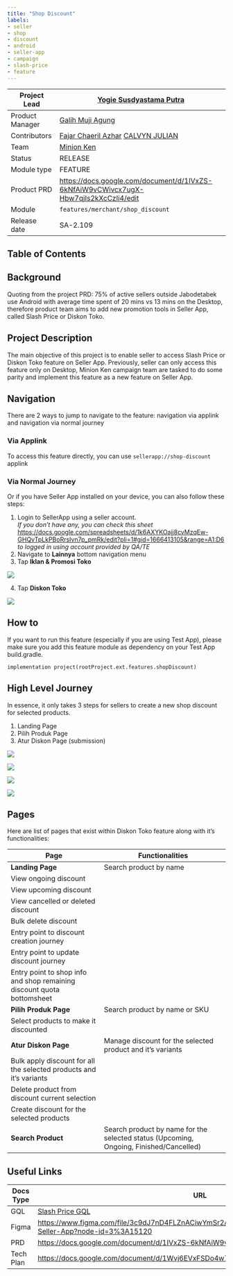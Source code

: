 ```yaml
---
title: "Shop Discount"
labels:
- seller
- shop
- discount
- android
- seller-app
- campaign
- slash-price
- feature
---
```



| **Project Lead** |  [Yogie Susdyastama Putra](https://tokopedia.atlassian.net/wiki/people/5c6bf2e6f1a05835f933bf30?ref=confluence)  |
| --- | --- |
| Product Manager | [Galih Muji Agung](https://tokopedia.atlassian.net/wiki/people/60e29438d6ba9a007766de5a?ref=confluence)  |
| Contributors<br/> | [Fajar Chaeril Azhar](https://tokopedia.atlassian.net/wiki/people/618873e3c23a4f006969b0de?ref=confluence) [CALVYN JULIAN](https://tokopedia.atlassian.net/wiki/people/5d1adf49cdf26a0d349c76ec?ref=confluence) |
| Team | [Minion Ken](https://tokopedia.atlassian.net/people/team/0ac7bdd0-19b2-4196-8711-b1a0a4b07178) |
| Status | <!--start status:GREEN-->RELEASE<!--end status-->  |
| Module type | <!--start status:YELLOW-->FEATURE<!--end status-->  |
| Product PRD | <https://docs.google.com/document/d/1IVxZS-6kNfAiW9vCWivcx7ugX-Hbw7qjIs2kXcCzIi4/edit>  |
| Module | `features/merchant/shop_discount` |
| Release date<br/> | <!--start status:GREY-->SA-2.109<!--end status-->  |

## Table of Contents

<!--toc-->

## Background

Quoting from the project PRD: 75% of active sellers outside Jabodetabek use Android with average time spent of 20 mins vs 13 mins on the Desktop, therefore product team aims to add new promotion tools in Seller App, called Slash Price or Diskon Toko. 

## Project Description

The main objective of this project is to enable seller to access Slash Price or Diskon Toko feature on Seller App. Previously, seller can only access this feature only on Desktop, Minion Ken campaign team are tasked to do some parity and implement this feature as a new feature on Seller App.

## Navigation

There are 2 ways to jump to navigate to the feature: navigation via applink and navigation via normal journey

### Via Applink

To access this feature directly, you can use `sellerapp://shop-discount` applink 

### Via Normal Journey

Or if you have Seller App installed on your device, you can also follow these steps:

1. Login to SellerApp using a seller account.   
*If you don’t have any, you can check this sheet* <https://docs.google.com/spreadsheets/d/1k6AXYKOajj8cvMzqEw-GHQvTpLkPBoRrsIvn7p_pmRk/edit?pli=1#gid=1666413105&range=A1:D6> *to logged in using account provided by QA/TE*
2. Navigate to **Lainnya** bottom navigation menu
3. Tap **Iklan & Promosi Toko**

![](https://docs-android.tokopedia.net/images/docs/shop_discount/Screen%20Shot%202023-01-05%20at%2017.42.29.png)

4. Tap **Diskon Toko**

![](https://docs-android.tokopedia.net/images/docs/shop_discount/Screen%20Shot%202023-01-05%20at%2017.43.02.png)

## How to

If you want to run this feature (especially if you are using Test App), please make sure you add this feature module as dependency on your Test App build.gradle. 



```
implementation project(rootProject.ext.features.shopDiscount)
```

## High Level Journey

In essence, it only takes 3 steps for sellers to create a new shop discount for selected products.

1. Landing Page
2. Pilih Produk Page
3. Atur Diskon Page (submission)

![](https://docs-android.tokopedia.net/images/docs/shop_discount/Screen%20Shot%202023-01-05%20at%2017.48.18.png)

![](https://docs-android.tokopedia.net/images/docs/shop_discount/Screen%20Shot%202023-01-05%20at%2017.48.43.png)

![](https://docs-android.tokopedia.net/images/docs/shop_discount/Screen%20Shot%202023-01-05%20at%2017.49.30.png)

![](https://docs-android.tokopedia.net/images/docs/shop_discount/Screen%20Shot%202023-01-05%20at%2017.49.47.png)

## Pages

Here are list of pages that exist within Diskon Toko feature along with it’s functionalities:



| **Page** | **Functionalities** |
| --- | --- |
| **Landing Page** | Search product by name |
| View ongoing discount |
| View upcoming discount |
| View cancelled or deleted discount |
| Bulk delete discount |
| Entry point to discount creation journey |
| Entry point to update discount journey |
| Entry point to shop info and shop remaining discount quota bottomsheet |
| **Pilih Produk Page** | Search product by name or SKU |
| Select products to make it discounted |
| **Atur Diskon Page** | Manage discount for the selected product and it’s variants |
| Bulk apply discount for all the selected products and it’s variants |
| Delete product from discount current selection |
| Create discount for the selected products |
| **Search Product** | Search product by name for the selected status (Upcoming, Ongoing, Finished/Cancelled) |

## Useful Links



| **Docs Type** | **URL** |
| --- | --- |
| GQL | [Slash Price GQL](/wiki/spaces/CAM/pages/1109787226/Slash+Price+GQL)  |
| Figma | <https://www.figma.com/file/3c9dJ7nD4FLZnACiwYmSr2/%5BUI%2FUX-M%5D-Slash-Price-at-Seller-App?node-id=3%3A15120>  |
| PRD | <https://docs.google.com/document/d/1IVxZS-6kNfAiW9vCWivcx7ugX-Hbw7qjIs2kXcCzIi4/edit>  |
| Tech Plan | <https://docs.google.com/document/d/1Wvj6EVxFSDo4w7yO_gLlyhP2IL0cSeVeoMSz1aQTd0E/edit>  |

